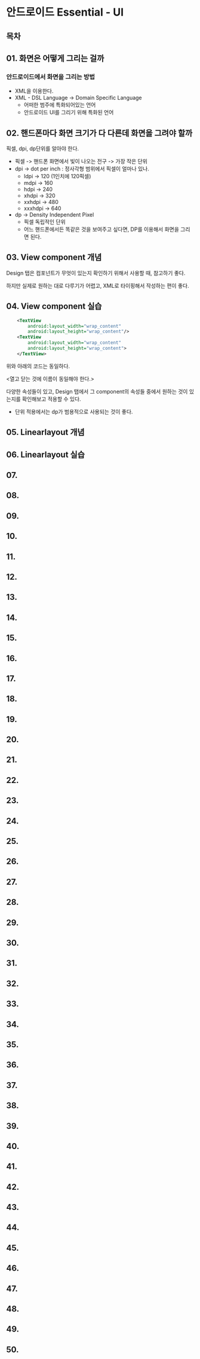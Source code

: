# 안드로이드 Essential - UI

## 목차 

## 01. 화면은 어떻게 그리는 걸까

### 안드로이드에서 화면을 그리는 방법
- XML을 이용한다.
- XML - DSL Language -> Domain Specific Language
    - 어떠한 범주에 특화되어있는 언어
    - 안드로이드 UI를 그리기 위해 특화된 언어

## 02. 핸드폰마다 화면 크기가 다 다른데 화면을 그려야 할까

픽셀, dpi, dp단위를 알아야 한다.

- 픽셀 -> 핸드폰 화면에서 빛이 나오는 전구 -> 가장 작은 단위
- dpi -> dot per inch : 정사각형 범위에서 픽셀이 얼마나 있나.
    - ldpi -> 120 (1인치에 120픽셀)
    - mdpi -> 160
    - hdpi -> 240
    - xhdpi -> 320
    - xxhdpi -> 480
    - xxxhdpi -> 640
- dp -> Density Independent Pixel
    - 픽셀 독립적인 단위
    - 어느 핸드폰에서든 똑같은 것을 보여주고 싶다면, DP를 이용해서 화면을 그리면 된다.


## 03. View component 개념

Design 탭은 컴포넌트가 무엇이 있는지 확인하기 위해서 사용할 때, 참고하기 좋다. 

하지만 실제로 원하는 대로 다루기가 어렵고, XML로 타이핑해서 작성하는 편이 좋다. 

## 04. View component 실습

```XML
    <TextView
        android:layout_width="wrap_content"
        android:layout_height="wrap_content"/>
    <TextView
        android:layout_width="wrap_content"
        android:layout_height="wrap_content">
    </TextView>
```
위와 아래의 코드는 동일하다. 

<열고 닫는 것에 이름이 동일해야 한다.>

다양한 속성들이 있고, Design 탭에서 그 component의 속성들 중에서 원하는 것이 있는지를 확인해보고 적용할 수 있다. 

- 단위 적용에서는 dp가 범용적으로 사용되는 것이 좋다. 
## 05. Linearlayout 개념
## 06. Linearlayout 실습
## 07.
## 08.
## 09.
## 10.
## 11.
## 12.
## 13.
## 14.
## 15.
## 16.
## 17.
## 18.
## 19.
## 20.
## 21.
## 22.
## 23.
## 24.
## 25.
## 26.
## 27.
## 28.
## 29.
## 30.
## 31.
## 32.
## 33.
## 34.
## 35.
## 36.
## 37.
## 38.
## 39.
## 40.
## 41.
## 42.
## 43.
## 44.
## 45.
## 46.
## 47.
## 48.
## 49.
## 50.
